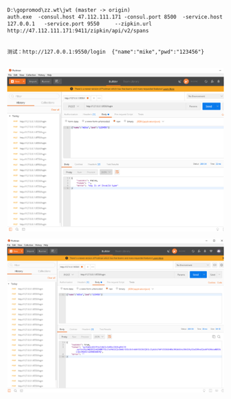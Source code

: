 ```

D:\gopromod\zz.wt\jwt (master -> origin)
auth.exe  -consul.host 47.112.111.171 -consul.port 8500  -service.host 127.0.0.1   -service.port 9550     --zipkin.url http://47.112.111.171:9411/zipkin/api/v2/spans


测试：http://127.0.0.1:9550/login  {"name":"mike","pwd":"123456"}


```



![](https://github.com/superufo/go-kit0001/blob/master/img/jwt01.png)

![](https://github.com/superufo/go-kit0001/blob/master/img/jwt02.png)

